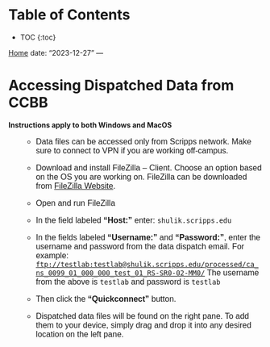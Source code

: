 # Table of Contents

-   TOC {:toc}

<!-- Content of your subpage goes here -->

<a href="path_to_your_home_page.html" class="home-button">Home</a> date:
“2023-12-27” —

# Accessing Dispatched Data from CCBB

**Instructions apply to both Windows and MacOS**

<ol style="font-family: Arial; font-size: 16px;">

-   Data files can be accessed only from Scripps network. Make sure to
    connect to VPN if you are working off-campus.

-   Download and install FileZilla – Client. Choose an option based on
    the OS you are working on. FileZilla can be downloaded from
    <a href="https://filezilla-project.org/download.php?type=client">FileZilla
    Website</a>.

-   Open and run FileZilla

-   In the field labeled **“Host:”** enter:
    <code>shulik.scripps.edu</code>

-   In the fields labeled **“Username:”** and **“Password:”**, enter the
    username and password from the data dispatch email. For example:
    <code><ftp://testlab:testlab@shulik.scripps.edu/processed/ca_ns_0099_01_000_000_test_01_RS-SR0-02-MM0/></code>
    The username from the above is <code>testlab</code> and password is
    <code>testlab</code>

-   Then click the **“Quickconnect”** button.

-   Dispatched data files will be found on the right pane. To add them
    to your device, simply drag and drop it into any desired location on
    the left pane.

</ol>
